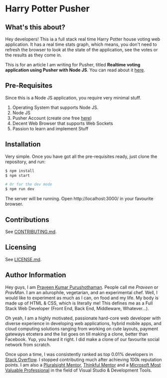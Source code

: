 # Harry Potter Pusher

## What's this about?

Hey developers! This ia a full stack real time Harry Potter house voting web application. It has a real time stats graph, which means, you don't need to refresh the browser to look at the state of the application, see the votes or the results as they come in.

This is for an article I am writing for Pusher, titled **Realtime voting application using Pusher with Node JS**. You can read about it [here](https://pusher.com/tutorials).

## Pre-Requisites

Since this is a Node JS application, you require very minimal stuff.

1. Operating System that supports Node JS.
2. Node JS
3. Pusher Account (create one free [here](https://pusher.com/))
4. Decent Web Browser that supports Web Sockets
5. Passion to learn and implement Stuff

## Installation

Very simple. Once you have got all the pre-requisites ready, just clone the repository, and run:

```bash
$ npm install
$ npm start

# Or for the dev mode
$ npm run dev
```

The server will be running. Open http://localhost:3000/ in your favourite browser.

## Contributions

See [CONTRIBUTING.md](./CONTRIBUTING.md).

## Licensing

See [LICENSE.md](./LICENSE.md).

## Author Information

Hey guys, I am [Praveen Kumar Purushothaman](https://praveen.science/). People call me *Praveen* or *PravMan*. I am an ailurophile, vegetarian, and an experimental chef. Well, I would like to experiment as much as I can, on food and my life. My body is made up of HTML & CSS, which is literally me! This defines me as a Full Stack Web Developer (Front End, Back End, Middleware, Whatever...).

Oh yeah, I am a highly motivated, passionate hard-core web developer with diverse experience in developing web applications, hybrid mobile apps, and cloud computing solutions ranging from working on cute layouts, payment gateways etcetera and the list goes on till making a clone, better than Facebook. Yup, you heard it right. I did make a clone of our favourite social network from scratch.

Once upon a time, I was consistently ranked as top 0.01% developers in [Stack Overflow](https://stackoverflow.com/users/462627). I stopped contributing much after achieving 100k reputation points. I am also a [Pluralsight Mentor](https://hackhands.com/praveen/), [Thinkful Mentor](https://www.thinkful.com/mentors/praveen-kumar-purushothaman/) and a [Microsoft Most Valuable Professional](https://mvp.microsoft.com/en-us/PublicProfile/5001822) in the field of Visual Studio & Development Tools.
